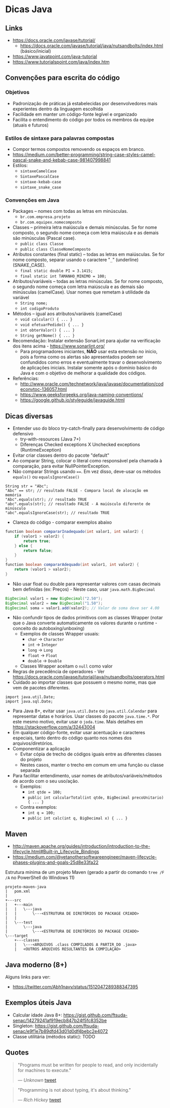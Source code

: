 # Dicas Java

## Links

* <a href="https://docs.oracle.com/javase/tutorial/" target="_blank" rel="nofollow noopener noreferrer">https://docs.oracle.com/javase/tutorial/</a>
    * <a href="https://docs.oracle.com/javase/tutorial/java/nutsandbolts/index.html" target="_blank" rel="nofollow noopener noreferrer">https://docs.oracle.com/javase/tutorial/java/nutsandbolts/index.html</a> (básico/inicial)
* <a href="https://www.javatpoint.com/java-tutorial" target="_blank" rel="nofollow noopener noreferrer">https://www.javatpoint.com/java-tutorial</a>
* <a href="https://www.tutorialspoint.com/java/index.htm" target="_blank" rel="nofollow noopener noreferrer">https://www.tutorialspoint.com/java/index.htm</a>

## Convenções para escrita do código

### Objetivos

* Padronização de práticas já estabelecidas por desenvolvedores mais experientes dentro da linguagem escolhida
* Facilidade em manter um código-fonte legível e organizado
* Facilita o entendimento do código por todos os membros da equipe (atuais e futuros)

### Estilos de sintaxe para palavras compostas

* Compor termos compostos removendo os espaços em branco.
* https://medium.com/better-programming/string-case-styles-camel-pascal-snake-and-kebab-case-981407998841
* Estilos:
    * `sintaxeCamelCase`
    * `SintaxePascalCase`
    * `sintaxe-kebab-case`
    * `sintaxe_snake_case`

### Convenções em Java

* Packages – nomes com todas as letras em minúsculas.
    * `br.com.empresa.projeto`
    * `br.com.equipex.nomecomposto`
* Classes – primeira letra maiúscula e demais minúsculas. Se for nome composto, o segundo nome começa com letra maiúscula e as demais são minúsculas (Pascal case).
    * `public class Classe`
    * `public class ClasseNomeComposto`
* Atributos constantes (final static) – todas as letras em maiúsculas. Se for nome composto, separar usando o caractere "`_`" (underline) (SNAKE_CASE).
    * `final static double PI = 3.1415;`
    * `final static int TAMANHO_MINIMO = 100;`
* Atributos/variáveis – todas as letras minúsculas. Se for nome composto, o segundo nome começa com letra maiúscula e as demais são minúsculas (camelCase). Usar nomes que remetam à utilidade da variável
    * `String nome;`
    * `int codigoProduto`
* Métodos – igual aos atributos/variáveis (camelCase)
    * `void calcular() { ... }`
    * `void efetuarPedido() { ... }`
    * `int obterValor() { ... }`
    * `String getNome() { ... }`
* Recomendação: Instalar extensão SonarLint para ajudar na verificação dos itens acima - https://www.sonarlint.org/
    * Para programadores iniciantes, **NÃO** usar esta extensão no inicio, pois a forma como os alertas são apresentados podem ser confundidos como erros e eventualmente travar o desenvolvimento de aplicações iniciais. Instalar somente após o domínio básico do Java e com o objetivo de melhorar a qualidade dos códigos.
* Referências:
    * http://www.oracle.com/technetwork/java/javase/documentation/codeconvtoc-136057.html
    * https://www.geeksforgeeks.org/java-naming-conventions/
    * https://google.github.io/styleguide/javaguide.html

## Dicas diversas

* Entender uso do bloco try-catch-finally para desenvolvimento de código defensivo
    * try-with-resources (Java 7+)
    * Diferenças Checked exceptions X Unchecked exceptions (RuntimeException)
* Evitar criar classes dentro do pacote "default"
* Ao comparar String, colocar o literal como responsável pela chamada à comparação, para evitar NullPointerException.
* Não comparar Strings usando `==`. Em vez disso, deve-usar os métodos `equals()` ou `equalsIgnoreCase()`
```
String str = "Abc";
"Abc" == str; // resultado FALSE - Compara local de alocação em memória
"Abc".equals(str); // resultado TRUE
"abc".equals(str); // resultado FALSE - A maiúsculo diferente de minúsculo
"abc".equalsIgnoreCase(str); // resultado TRUE
```
* Clareza do código - comparar exemplos abaixo
```java
function boolean compararInadequado(int valor1, int valor2) {
    if (valor1 > valor2) {
        return true;
    } else {
        return false;
    }
}
function boolean compararAdequado(int valor1, int valor2) {
    return (valor1 > valor2);
}
```
* Não usar float ou double para representar valores com casas decimais bem definidas (ex: Preços) - Neste caso, usar `java.math.BigDecimal`
```java
BigDecimal valor1 = new BigDecimal("2.50");
BigDecimal valor2 = new BigDecimal("1.50");
BigDecimal soma = valor1.add(valor2); // Valor de soma deve ser 4.00
```
* Não confundir tipos de dados primitivos com as classes Wrapper (notar que o Java converte automaticamente os valores durante o runtime - conceito do autoboxing/unboxing)
    * Exemplos de classes Wrapper usuais:
        * `char` -> `Character`
        * `int` -> `Integer`
        * `long` -> `Long`
        * `float` -> `Float`
        * `double` -> `Double`
    * Classes Wrapper aceitam o `null` como valor
* Regras de precedência de operadores - Ver https://docs.oracle.com/javase/tutorial/java/nutsandbolts/operators.html
* Cuidado ao importar classes que possuem o mesmo nome, mas que vem de pacotes diferentes.
```
import java.util.Date;
import java.sql.Date;
```
* Para Java 8+, evitar usar `java.util.Date` ou `java.util.Calendar` para representar datas e horários. Usar classes do pacote `java.time.*`. Por este mesmo motivo, evitar usar o `joda.time`. Mais detalhes em https://stackoverflow.com/a/32443004
* Em qualquer código-fonte, evitar usar acentuação e caracteres especiais, tanto dentro do código quanto nos nomes dos arquivos/diretórios.
* Componentizar a aplicação
    * Evitar cópia de trecho de códigos iguais entre as diferentes classes do projeto
    * Nestes casos, manter o trecho em comum em uma função ou classe separada
 * Para facilitar entendimento, usar nomes de atributos/variáveis/métodos de acordo com o seu uso/ação.
     * Exemplos:
         * `int qtde = 100;`
         * `public int calcularTotal(int qtde, BigDecimal precoUnitario) { ... }`
     * Contra exemplos:
         * `int q = 100;`
         * `public int calc(int q, BigDecimal x) { ... }`

## Maven

* <a href="http://maven.apache.org/guides/introduction/introduction-to-the-lifecycle.html#Built-in_Lifecycle_Bindings" target="_blank" rel="nofollow noopener noreferrer">http://maven.apache.org/guides/introduction/introduction-to-the-lifecycle.html#Built-in_Lifecycle_Bindings</a>
* <a href="https://medium.com/@yetanothersoftwareengineer/maven-lifecycle-phases-plugins-and-goals-25d8e33fa22" target="_blank" rel="nofollow noopener noreferrer">https://medium.com/@yetanothersoftwareengineer/maven-lifecycle-phases-plugins-and-goals-25d8e33fa22</a>

Estrutura mínima de um projeto Maven (gerado a partir do comando `tree /F /A` no PowerShell do Windows 11)

```
projeto-maven-java
|   pom.xml
|
+---src
|   +---main
|   |   \---java
|   |       \---<ESTRUTURA DE DIRETÓRIOS DO PACKAGE CRIADO>
|   |
|   \---test
|       \---java
|           \---<ESTRUTURA DE DIRETÓRIOS DO PACKAGE CRIADO>
\---target
    +---classes
    |   \---<ARQUIVOS .class COMPILADOS A PARTIR DO .java>
    |   <OUTROS ARQUIVOS RESULTANTES DA COMPILAÇÃO>
```

## Java moderno (8+)

Alguns links para ver:

* <a href="https://twitter.com/Abh1navv/status/1512047289388347395" target="_blank" rel="nofollow noopener noreferrer">https://twitter.com/Abh1navv/status/1512047289388347395</a>

## Exemplos úteis Java
* Calcular idade Java 8+: https://gist.github.com/ftsuda-senac/14279241af919ecb847b24f5fc8352be
* Singleton: https://gist.github.com/ftsuda-senac/e9f1e7b89dfd43d01d0df4bebc2e4072
* Classe utilitária (métodos static): TODO

## Quotes

> "Programs must be written for people to read, and only incidentally for machines to execute."
> 
> &mdash; <cite>Unknown</cite> <a href="https://twitter.com/MakadiaHarsh/status/1512821254318870537" target="_blank" rel="nofollow noopener noreferrer">tweet</a>

> "Programming is not about typing, it's about thinking."
> 
>  &mdash; <cite>Rich Hickey</cite> <a href="https://twitter.com/CodeWisdom/status/1511684402039959555" target="_blank" rel="nofollow noopener noreferrer">tweet</a>
